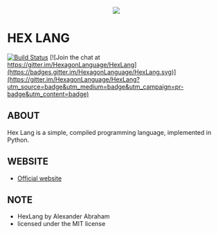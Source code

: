 <p align="center">
  <img src="https://github.com/RealAAbraham/HexLang/raw/master/docs/assets/images/logo/hex.png"/>
</p>

# HEX LANG

[![Build Status](https://travis-ci.org/RealAAbraham/HexLang.svg?branch=master)](https://travis-ci.org/RealAAbraham/HexLang) [![Join the chat at https://gitter.im/HexagonLanguage/HexLang](https://badges.gitter.im/HexagonLanguage/HexLang.svg)](https://gitter.im/HexagonLanguage/HexLang?utm_source=badge&utm_medium=badge&utm_campaign=pr-badge&utm_content=badge)

## ABOUT
Hex Lang is a simple, compiled programming language, implemented in Python.

## WEBSITE

- [Official website](https://hexlang.com)

## NOTE
- HexLang by Alexander Abraham
- licensed under the MIT license
